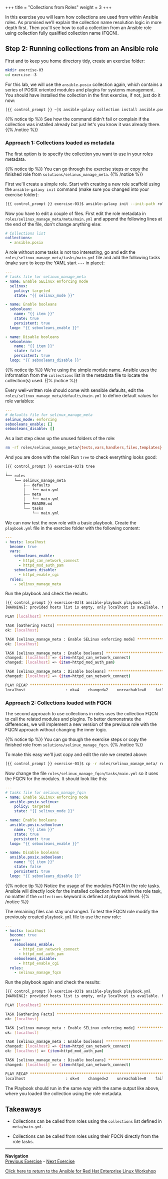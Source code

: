 +++
title = "Collections from Roles"
weight = 3
+++

In this exercise you will learn how collections are used from within Ansible roles. As promised we'll explain the collection name resolution logic in more depth first. Then you'll see how to call a collection from an Ansible role using collection fully qualified collection name (FQCN).

## Step 2: Running collections from an Ansible role

First and to keep you home directory tidy, create an exercise folder:

```bash
mkdir exercise-03
cd exercise--3
```

For this lab, we will use the `ansible.posix` collection again, which contains a series of POSIX
oriented modules and plugins for systems management. You should have installed the collection in the first exercise, if not, just do it now:

```bash
[{{ control_prompt }} ~]$ ansible-galaxy collection install ansible.posix
```

{{% notice tip %}}
See how the command didn't fail or complain if the collection was installed already but just let's you know it was already there.
{{% /notice %}}

### Approach 1: Collections loaded as metadata

The first option is to specify the collection you want to use in your roles metadata.

{{% notice tip %}}
You can go through the exercise steps or copy the finished role from `solutions/selinux_manage_meta`.
{{% /notice %}}

First we'll create a simple role. Start with creating a new role scaffold using the `ansible-galaxy init` command (make sure you changed into your exercise folder):

```bash
[{{ control_prompt }} exercise-03]$ ansible-galaxy init --init-path roles selinux_manage_meta
```

Now you have to edit a couple of files. First edit the role metadata in `roles/selinux_manage_meta/meta/main.yml` and append the following lines at the end of the file, don't change anything else:

```yaml
# Collections list
collections:
  - ansible.posix
```

A role without some tasks is not too interesting, go and edit the `roles/selinux_manage_meta/tasks/main.yml` file and add the following tasks (make sure to keep the YAML start `---` in place):

```yaml
---
# tasks file for selinux_manage_meta
- name: Enable SELinux enforcing mode
  selinux:
    policy: targeted
    state: "{{ selinux_mode }}"

- name: Enable booleans
  seboolean:
    name: "{{ item }}"
    state: true
    persistent: true
  loop: "{{ sebooleans_enable }}"

- name: Disable booleans
  seboolean:
    name: "{{ item }}"
    state: false
    persistent: true
  loop: "{{ sebooleans_disable }}"
```

{{% notice tip %}}
We're using the simple module name. Ansible uses the information from the `collections` list in the metadata file to locate the collection(s) used.
{{% /notice %}}

Every well-written role should come with sensible defaults, edit the `roles/selinux_manage_meta/defaults/main.yml` to define default values for role variables:

```yaml
---
# defaults file for selinux_manage_meta
selinux_mode: enforcing
sebooleans_enable: []
sebooleans_disable: []
```

As a last step clean up the unused folders of the role:

```bash
rm -rf roles/selinux_manage_meta/{tests,vars,handlers,files,templates}
```

And you are done with the role! Run `tree` to check everything looks good:

```bash
[{{ control_prompt }} exercise-03]$ tree
.
└── roles
    └── selinux_manage_meta
        ├── defaults
        │   └── main.yml
        ├── meta
        │   └── main.yml
        ├── README.md
        └── tasks
            └── main.yml
```

We can now test the new role with a basic playbook. Create the `playbook.yml` file in the exercise folder with the following content:

```yaml
---
- hosts: localhost
  become: true
  vars:
    sebooleans_enable:
      - httpd_can_network_connect
      - httpd_mod_auth_pam
    sebooleans_disable:
      - httpd_enable_cgi
  roles:
    - selinux_manage_meta
```

Run the playbook and check the results:

```bash
[{{ control_prompt }} exercise-03]$ ansible-playbook playbook.yml
[WARNING]: provided hosts list is empty, only localhost is available. Note that the implicit localhost does not match 'all'

PLAY [localhost] ******************************************************************************************************

TASK [Gathering Facts] ************************************************************************************************
ok: [localhost]

TASK [selinux_manage_meta : Enable SELinux enforcing mode] ************************************************************
ok: [localhost]

TASK [selinux_manage_meta : Enable booleans] **************************************************************************
changed: [localhost] => (item=httpd_can_network_connect)
changed: [localhost] => (item=httpd_mod_auth_pam)

TASK [selinux_manage_meta : Disable booleans] *************************************************************************
changed: [localhost] => (item=httpd_can_network_connect)

PLAY RECAP ************************************************************************************************************
localhost                  : ok=4    changed=2    unreachable=0    failed=0    skipped=0    rescued=0    ignored=0
```

### Approach 2: Collections loaded with FQCN

The second approach to use collections in roles uses the collection FQCN to call the related modules and plugins. To better demonstrate the differences, we will implement a new version of the previous role with the FQCN approach without changing the inner logic.

{{% notice tip %}}
You can go though the exercise steps or copy the finished role from `solutions/selinux_manage_fqcn`.
{{% /notice %}}

To make this easy we'll just copy and edit the role we created above:

```bash
[{{ control_prompt }} exercise-03]$ cp -r roles/selinux_manage_meta/ roles/selinux_manage_fqcn
```

Now change the file `roles/selinux_manage_fqcn/tasks/main.yml` so it uses the FQCN for the modules. It should look like this:

```yaml
---
# tasks file for selinux_manage_fqcn
- name: Enable SELinux enforcing mode
  ansible.posix.selinux:
    policy: targeted
    state: "{{ selinux_mode }}"

- name: Enable booleans
  ansible.posix.seboolean:
    name: "{{ item }}"
    state: true
    persistent: true
  loop: "{{ sebooleans_enable }}"

- name: Disable booleans
  ansible.posix.seboolean:
    name: "{{ item }}"
    state: false
    persistent: true
  loop: "{{ sebooleans_disable }}"
```

{{% notice tip %}}
Notice the usage of the modules FQCN in the role tasks. Ansible will directly look for the installed collection from within the role task, no matter if the `collections` keyword is defined at playbook level.
{{% /notice %}}

The remaining files can stay unchanged. To test the FQCN role modify the previously created `playbook.yml` file to use the new role:

```yaml
---
- hosts: localhost
  become: true
  vars:
    sebooleans_enable:
      - httpd_can_network_connect
      - httpd_mod_auth_pam
    sebooleans_disable:
      - httpd_enable_cgi
  roles:
    - selinux_manage_fqcn
```

Run the playbook again and check the results:

```bash
[{{ control_prompt }} exercise-03]$ ansible-playbook playbook.yml
[WARNING]: provided hosts list is empty, only localhost is available. Note that the implicit localhost does not match 'all'

PLAY [localhost] ******************************************************************************************************

TASK [Gathering Facts] ************************************************************************************************
ok: [localhost]

TASK [selinux_manage_meta : Enable SELinux enforcing mode] ************************************************************
ok: [localhost]

TASK [selinux_manage_meta : Enable booleans] **************************************************************************
changed: [localhost] => (item=httpd_can_network_connect)
ok: [localhost] => (item=httpd_mod_auth_pam)

TASK [selinux_manage_meta : Disable booleans] *************************************************************************
changed: [localhost] => (item=httpd_can_network_connect)

PLAY RECAP ************************************************************************************************************
localhost                  : ok=4    changed=2    unreachable=0    failed=0    skipped=0    rescued=0    ignored=0
```

The Playbook should run in the same way with the same output like above, where you loaded the collection using the role metadata.

## Takeaways

- Collections can be called from roles using the `collections` list defined in `meta/main.yml`.

- Collections can be called from roles using their FQCN directly from the role tasks.

----
**Navigation**
<br>
[Previous Exercise](../2-using-collections-from-playbook/) - [Next Exercise](../4-using-collections-from-tower)

[Click here to return to the Ansible for Red Hat Enterprise Linux Workshop](../README.md)
